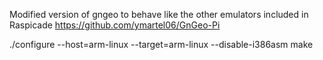 Modified version of gngeo to behave like the other emulators included in Raspicade  https://github.com/ymartel06/GnGeo-Pi

./configure --host=arm-linux --target=arm-linux --disable-i386asm
make
